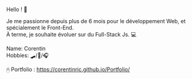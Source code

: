 Hello ! 🤠

Je me passionne depuis plus de 6 mois pour le développement Web, et spécialement le Front-End.</br>
À terme, je souhaite évoluer sur du Full-Stack Js. 💻

Name: Corentin</br>
Hobbies: 🛹/🎸/🎧

🖱 Portfolio : https://corentinric.github.io/Portfolio/
<!---
CorentinRic/CorentinRic is a ✨ special ✨ repository because its `README.md` (this file) appears on your GitHub profile.
You can click the Preview link to take a look at your changes.
--->

